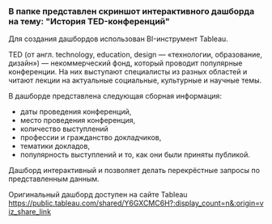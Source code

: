 ### В папке представлен скриншот интерактивного дашборда на тему: "История TED-конференций"
Для создания дашбордов использован BI-инструмент Tableau.

TED (от англ. technology, education, design — «технологии, образование, дизайн») — некоммерческий фонд, который проводит популярные конференции.
На них выступают специалисты из разных областей и читают лекции на актуальные социальные, культурные и научные темы. 


В дашборде представлена следующая сборная информация:
- даты проведения конференций,
- место проведения конференция,
- количество выступлений
- профессии и гражданство докладчиков,
- тематики докладов,
- популярность выступлений и то, как они были приняты публикой.

Дашборд интерактивный и позволяет делать перекрёстные запросы по представленным данным.

Оригинальный дашборд доступен на сайте Tableau 
https://public.tableau.com/shared/Y6GXCMC6H?:display_count=n&:origin=viz_share_link

